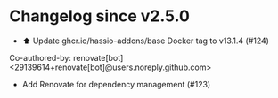 # Changelog since v2.5.0
- ⬆️ Update ghcr.io/hassio-addons/base Docker tag to v13.1.4 (#124)

Co-authored-by: renovate[bot] <29139614+renovate[bot]@users.noreply.github.com> 
- Add Renovate for dependency management (#123) 
